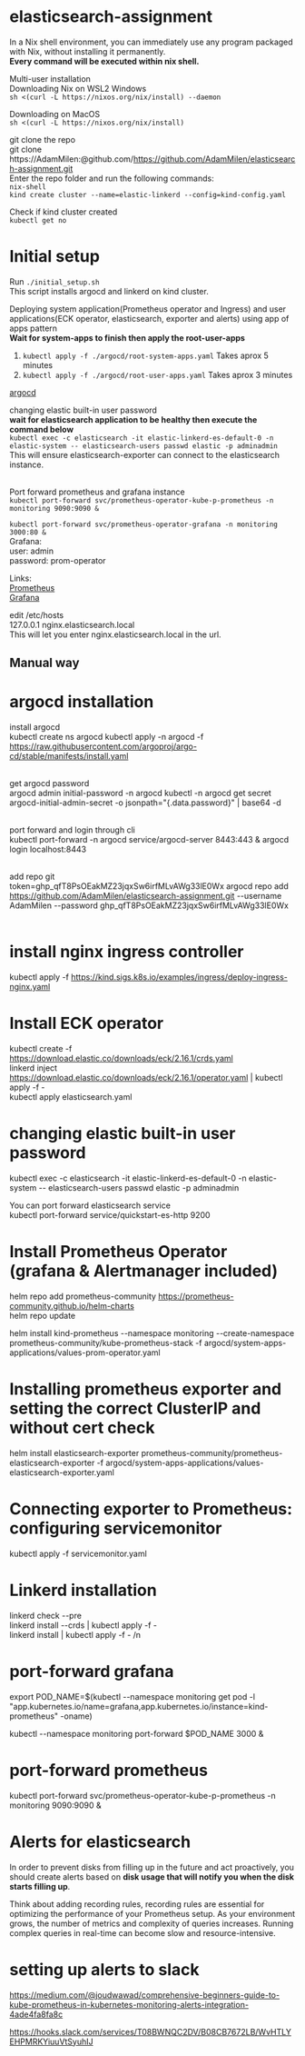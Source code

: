 # elasticsearch-assignment
In a Nix shell environment, you can immediately use any program packaged with Nix, without installing it permanently. <br />
**Every command will be executed within nix shell.** <br />

Multi-user installation <br />
Downloading Nix on WSL2 Windows <br />
`sh <(curl -L https://nixos.org/nix/install) --daemon` <br />

Downloading on MacOS <br />
`sh <(curl -L https://nixos.org/nix/install)` <br />


git clone the repo <br />
git clone https://AdamMilen:<pat>@github.com/https://github.com/AdamMilen/elasticsearch-assignment.git <br />
Enter the repo folder and run the following commands: <br />
`nix-shell` <br />
`kind create cluster --name=elastic-linkerd --config=kind-config.yaml` <br />



Check if kind cluster created <br />
`kubectl get no`

# Initial setup
Run `./initial_setup.sh` <br />
This script installs argocd and linkerd on kind cluster. <br />

Deploying system application(Prometheus operator and Ingress) and user applications(ECK operator, elasticsearch, exporter and alerts) using app of apps pattern <br />
**Wait for system-apps to finish then apply the root-user-apps**
1. `kubectl apply -f ./argocd/root-system-apps.yaml` Takes aprox 5 minutes <br />
2. `kubectl apply -f ./argocd/root-user-apps.yaml` Takes aprox 3 minutes <br />

[argocd](http://localhost:8443) <br />

changing elastic built-in user password <br />
**wait for elasticsearch application to be healthy then execute the command below** <br />
`kubectl exec -c elasticsearch -it elastic-linkerd-es-default-0 -n elastic-system -- elasticsearch-users passwd elastic -p adminadmin` <br />
This will ensure elasticsearch-exporter can connect to the elasticsearch instance. <br /><br />

Port forward prometheus and grafana instance <br />
`kubectl port-forward svc/prometheus-operator-kube-p-prometheus -n monitoring 9090:9090 &` <br />

`kubectl port-forward svc/prometheus-operator-grafana -n monitoring 3000:80 &` <br />
Grafana: <br />
user: admin <br />
password: prom-operator <br />

Links:<br />
[Prometheus](http://localhost:9090) <br />
[Grafana](http://localhost:3000)




edit /etc/hosts <br />
127.0.0.1 nginx.elasticsearch.local <br />
This will let you enter nginx.elasticsearch.local in the url. <br />


## Manual way ##

# argocd installation
install argocd <br />
kubectl create ns argocd kubectl apply -n argocd -f https://raw.githubusercontent.com/argoproj/argo-cd/stable/manifests/install.yaml <br /> <br />

get argocd password <br />
argocd admin initial-password -n argocd kubectl -n argocd get secret argocd-initial-admin-secret -o jsonpath="{.data.password}" | base64 -d <br /> <br />

port forward and login through cli <br />
kubectl port-forward -n argocd service/argocd-server 8443:443 & argocd login localhost:8443 <br /> <br />

add repo git <br />
token=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 argocd repo add https://github.com/AdamMilen/elasticsearch-assignment.git --username AdamMilen --password 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 <br /> <br />

# install nginx ingress controller
kubectl apply -f https://kind.sigs.k8s.io/examples/ingress/deploy-ingress-nginx.yaml


# Install ECK operator
kubectl create -f https://download.elastic.co/downloads/eck/2.16.1/crds.yaml <br />
linkerd inject https://download.elastic.co/downloads/eck/2.16.1/operator.yaml | kubectl apply -f - <br />
kubectl apply elasticsearch.yaml <br />

# changing elastic built-in user password
kubectl exec -c elasticsearch -it elastic-linkerd-es-default-0 -n elastic-system -- elasticsearch-users passwd elastic -p adminadmin <br />

You can port forward elasticsearch service <br />
kubectl port-forward service/quickstart-es-http 9200 <br />

# Install Prometheus Operator (grafana & Alertmanager included)
helm repo add prometheus-community https://prometheus-community.github.io/helm-charts <br />
helm repo update <br />

helm install kind-prometheus --namespace monitoring --create-namespace prometheus-community/kube-prometheus-stack -f argocd/system-apps-applications/values-prom-operator.yaml <br />

# Installing prometheus exporter and setting the correct ClusterIP and without cert check
helm install elasticsearch-exporter prometheus-community/prometheus-elasticsearch-exporter -f argocd/system-apps-applications/values-elasticsearch-exporter.yaml <br />


# Connecting exporter to Prometheus: configuring servicemonitor
kubectl apply -f servicemonitor.yaml <br />

# Linkerd installation
linkerd check --pre <br />
linkerd install --crds | kubectl apply -f - <br />
linkerd install | kubectl apply -f - /n <br />

# port-forward grafana
export POD_NAME=$(kubectl --namespace monitoring get pod -l "app.kubernetes.io/name=grafana,app.kubernetes.io/instance=kind-prometheus" -oname) <br />

kubectl --namespace monitoring port-forward $POD_NAME 3000 & <br />

# port-forward prometheus
kubectl port-forward svc/prometheus-operator-kube-p-prometheus -n monitoring 9090:9090 & <br />

# Alerts for elasticsearch
In order to prevent disks from filling up in the future and act proactively, you should create alerts based on **disk usage that will notify you when the disk starts filling up**.

Think about adding recording rules, recording rules are essential for optimizing the performance of your Prometheus setup. As your environment grows, the number of metrics and complexity of queries increases. Running complex queries in real-time can become slow and resource-intensive.

# setting up alerts to slack
https://medium.com/@joudwawad/comprehensive-beginners-guide-to-kube-prometheus-in-kubernetes-monitoring-alerts-integration-4ade4fa8fa8c

https://hooks.slack.com/services/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